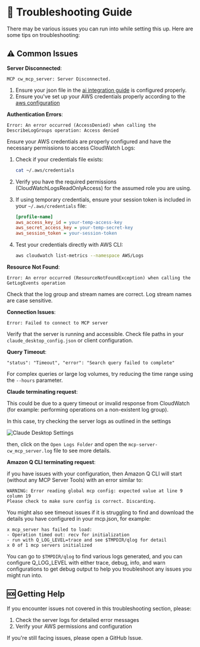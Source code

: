# 🔧 Troubleshooting Guide

There may be various issues you can run into while setting this up. Here are some tips on troubleshooting:

## ⚠️ Common Issues

**Server Disconnected**:
```
MCP cw_mcp_server: Server Disconnected.
```
1. Ensure your json file in the [ai integration guide](./ai-integration.md) is configured properly.
2. Ensure you've set up your AWS credentials properly according to the [aws configuration](./aws-config.md)

**Authentication Errors**:
```
Error: An error occurred (AccessDenied) when calling the DescribeLogGroups operation: Access denied
```
Ensure your AWS credentials are properly configured and have the necessary permissions to access CloudWatch Logs:

1. Check if your credentials file exists:
   ```bash
   cat ~/.aws/credentials
   ```

2. Verify you have the required permissions (CloudWatchLogsReadOnlyAccess) for the assumed role you are using.

3. If using temporary credentials, ensure your session token is included in your `~/.aws/credentials` file:
   ```ini
   [profile-name]
   aws_access_key_id = your-temp-access-key
   aws_secret_access_key = your-temp-secret-key
   aws_session_token = your-session-token
   ```

4. Test your credentials directly with AWS CLI:
   ```bash
   aws cloudwatch list-metrics --namespace AWS/Logs
   ```

**Resource Not Found**:
```
Error: An error occurred (ResourceNotFoundException) when calling the GetLogEvents operation
```
Check that the log group and stream names are correct. Log stream names are case sensitive.

**Connection Issues**:
```
Error: Failed to connect to MCP server
```
Verify that the server is running and accessible. Check file paths in your `claude_desktop_config.json` or client configuration.

**Query Timeout**:
```
"status": "Timeout", "error": "Search query failed to complete"
```
For complex queries or large log volumes, try reducing the time range using the `--hours` parameter.

**Claude terminating request**:

This could be due to a query timeout or invalid response from CloudWatch (for example: performing operations on a non-existent log group). 

In this case, try checking the server logs as outlined in the settings

![Claude Desktop Settings](./assets/claude-desktop-settings.png)

then, click on the `Open Logs Folder` and open the `mcp-server-cw_mcp_server.log` file to see more details. 

**Amazon Q CLI terminating request**:

if you have issues with your configuration, then Amazon Q CLI will start (without any MCP Server Tools) with an error similar to:
```
WARNING: Error reading global mcp config: expected value at line 9 column 19
Please check to make sure config is correct. Discarding.
```
You might also see timeout issues if it is struggling to find and download the details you have configured in your mcp.json, for example:
```
x mcp_server has failed to load:
- Operation timed out: recv for initialization
- run with Q_LOG_LEVEL=trace and see $TMPDIR/qlog for detail
x 0 of 1 mcp servers initialized
```
You can go to `$TMPDIR/qlog` to find various logs generated, and you can configure Q_LOG_LEVEL with either trace, debug, info, and warn configurations to get debug output to help you troubleshoot any issues you might run into.


## 🆘 Getting Help

If you encounter issues not covered in this troubleshooting section, please:

1. Check the server logs for detailed error messages
2. Verify your AWS permissions and configuration

If you're still facing issues, please open a GitHub Issue.
